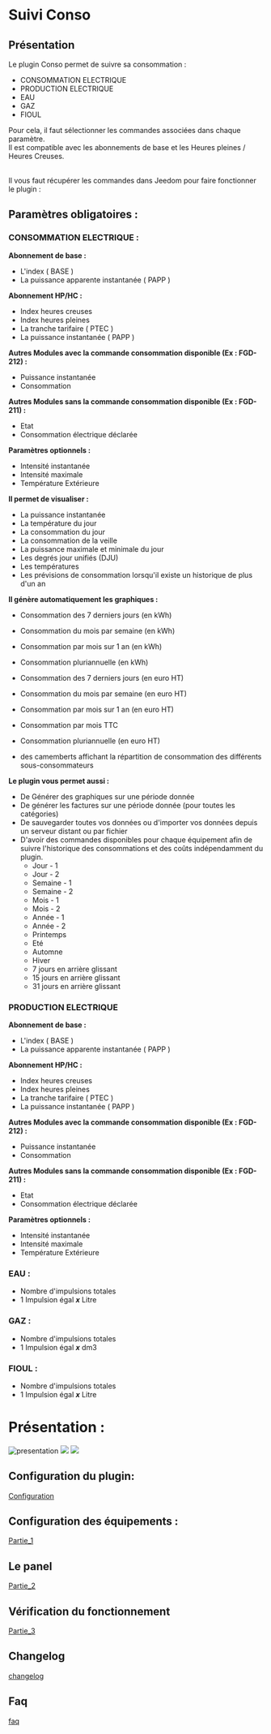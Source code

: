 # Suivi Conso

## Présentation

Le plugin Conso permet de suivre sa consommation :
 - CONSOMMATION ELECTRIQUE
 - PRODUCTION ELECTRIQUE
 - EAU
 - GAZ
 - FIOUL

Pour cela, il faut sélectionner les commandes associées dans chaque paramètre. <br>
Il est compatible avec les abonnements de base et les Heures pleines / Heures Creuses. <br><br>

Il vous faut récupérer les commandes dans Jeedom pour faire fonctionner le plugin :<br>

## Paramètres obligatoires :

### CONSOMMATION ELECTRIQUE :

**Abonnement de base :**
 - L'index ( BASE )
 - La puissance apparente instantanée ( PAPP )

**Abonnement HP/HC :**
 - Index heures creuses
 - Index heures pleines
 - La tranche tarifaire ( PTEC )
 - La puissance instantanée ( PAPP )

**Autres Modules avec la commande consommation disponible  (Ex : FGD-212) :** <br>

 - Puissance instantanée
 - Consommation

**Autres Modules sans la commande consommation disponible (Ex : FGD-211) :** <br>

 - Etat
 - Consommation électrique déclarée

**Paramètres optionnels :**

 - Intensité instantanée
 - Intensité maximale
 - Température Extérieure

**Il permet de visualiser :**

 - La puissance instantanée
 - La température du jour
 - La consommation du jour
 - La consommation de la veille
 - La puissance maximale et minimale du jour
 - Les degrés jour unifiés (DJU)
 - Les températures
 - Les prévisions de consommation lorsqu'il existe un historique de plus d'un an

**Il génère automatiquement les graphiques :**

 - Consommation des 7 derniers jours (en kWh)
 - Consommation du mois par semaine (en kWh)
 - Consommation par mois sur 1 an (en kWh)
 - Consommation pluriannuelle (en kWh)

 - Consommation des 7 derniers jours (en euro HT)
 - Consommation du mois par semaine (en euro HT)
 - Consommation par mois sur 1 an (en euro HT)
 - Consommation par mois TTC
 - Consommation pluriannuelle (en euro HT)

 - des camemberts affichant la répartition de consommation des différents sous-consommateurs

**Le plugin vous permet aussi  :**

 - De Générer des graphiques sur une période donnée
 - De générer les factures sur une période donnée (pour toutes les catégories)
 - De sauvegarder toutes vos données ou d'importer vos données depuis un serveur distant ou par fichier
 - D'avoir des commandes disponibles pour chaque équipement afin de suivre l'historique des consommations et des coûts indépendamment du plugin.
	- Jour - 1
	- Jour - 2
	- Semaine - 1
	- Semaine - 2
	- Mois - 1
	- Mois - 2
	- Année - 1
	- Année - 2
	- Printemps
	- Eté
	- Automne
	- Hiver
	- 7 jours en arrière glissant
	- 15 jours en arrière glissant
	- 31 jours en arrière glissant

### PRODUCTION ELECTRIQUE

**Abonnement de base :**
 - L'index ( BASE )
 - La puissance apparente instantanée ( PAPP )

**Abonnement HP/HC :**
 - Index heures creuses
 - Index heures pleines
 - La tranche tarifaire ( PTEC )
 - La puissance instantanée ( PAPP )

**Autres Modules avec la commande consommation disponible  (Ex : FGD-212) :** <br>

 - Puissance instantanée
 - Consommation

**Autres Modules sans la commande consommation disponible (Ex : FGD-211) :** <br>

 - Etat
 - Consommation électrique déclarée

**Paramètres optionnels :**

 - Intensité instantanée
 - Intensité maximale
 - Température Extérieure

### EAU :

 - Nombre d'impulsions totales
 - 1 Impulsion égal _**x**_ Litre

### GAZ :

 - Nombre d'impulsions totales
 - 1 Impulsion égal _**x**_ dm3

### FIOUL :

 - Nombre d'impulsions totales
 - 1 Impulsion égal _**x**_ Litre


# Présentation :
![presentation](../images/presentation.jpg)
![](../images/presentation2.jpg)
![](../images/presentation3.jpg)

## Configuration du plugin:
[Configuration](configuration.md)



## Configuration des équipements :
[Partie_1](partie_1.md)



## Le panel
[Partie_2](partie_2.md)



## Vérification du fonctionnement
[Partie_3](partie_3.md)


## Changelog
[changelog](changelog.md)


## Faq
[faq](faq.md)
